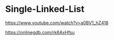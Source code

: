 # Single-Linked-List

https://www.youtube.com/watch?v=a0BV1_hZ418

https://onlinegdb.com/rk6AxHfsu 
